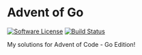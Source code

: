 # Advent of Go

[![Software License][badge-license]][license]
[![Build Status][badge-build]][build]

My solutions for Advent of Code - Go Edition!

[build]: https://github.com/jyggen/advent-of-go/actions
[license]: https://github.com/jyggen/advent-of-go/blob/main/LICENSE

[badge-build]: https://img.shields.io/github/actions/workflow/status/jyggen/advent-of-go/go.yml?branch=main&style=flat-square
[badge-license]: https://img.shields.io/badge/license-MIT-brightgreen.svg?style=flat-square
